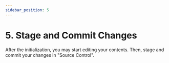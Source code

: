 ```yaml
---
sidebar_position: 5
---
```


# 5. Stage and Commit Changes

After the initialization, you may start editing your contents. Then, stage and commit your changes in "Source Control".

